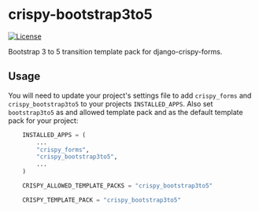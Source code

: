 # crispy-bootstrap3to5

[![License](https://img.shields.io/badge/license-MIT-blue.svg)](https://github.com/django-crispy-forms/crispy-bootstrap3/blob/main/LICENSE)

Bootstrap 3 to 5 transition template pack for django-crispy-forms.

## Usage

You will need to update your project's settings file to add `crispy_forms`
and `crispy_bootstrap3to5` to your projects `INSTALLED_APPS`. Also set
`bootstrap3to5` as and allowed template pack and as the default template pack
for your project:

```python
    INSTALLED_APPS = (
        ...
        "crispy_forms",
        "crispy_bootstrap3to5",
        ...
    )

    CRISPY_ALLOWED_TEMPLATE_PACKS = "crispy_bootstrap3to5"

    CRISPY_TEMPLATE_PACK = "crispy_bootstrap3to5"
```

